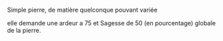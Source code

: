 
Simple pierre, de matière quelconque pouvant variée

 elle demande une ardeur a 75 et Sagesse de 50 (en pourcentage) globale de la pierre.